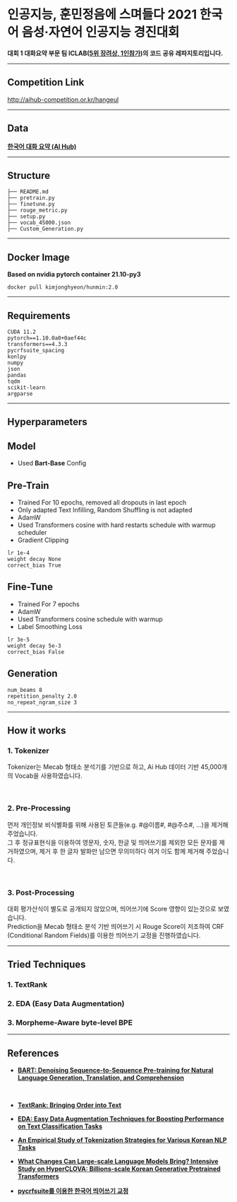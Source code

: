 # 인공지능, 훈민정음에 스며들다 2021 한국어 음성·자연어 인공지능 경진대회
**대회 1 대화요약 부문 팀 ICLAB([5위 장려상, 1인참가](https://www.msit.go.kr/bbs/view.do?sCode=user&mId=113&mPid=112&pageIndex=10&bbsSeqNo=94&nttSeqNo=3181143))의 코드 공유 레파지토리입니다.**

***
## Competition Link
http://aihub-competition.or.kr/hangeul
***

## Data
[**한국어 대화 요약 (AI Hub)**](https://aihub.or.kr/aidata/30714)
***

## Structure
```
├── README.md
├── pretrain.py
├── finetune.py
├── rouge_metric.py
├── setup.py
├── vocab_45000.json
├── Custom_Generation.py
```
***
## Docker Image
**Based on nvidia pytorch container 21.10-py3**
```
docker pull kimjonghyeon/hunmin:2.0
```
***

## Requirements
```
CUDA 11.2
pytorch==1.10.0a0+0aef44c
transformers==4.3.3
pycrfsuite_spacing
konlpy
numpy
json
pandas
tqdm
scikit-learn
argparse
```
***
## Hyperparameters
## Model
* Used **Bart-Base** Config

## Pre-Train
* Trained For 10 epochs, removed all dropouts in last epoch<br>
* Only adapted Text Infilling, Random Shuffling is not adapted
* AdamW
* Used Transformers cosine with hard restarts schedule with warmup scheduler 
* Gradient Clipping 
```
lr 1e-4
weight decay None
correct_bias True
```
## Fine-Tune
* Trained For 7 epochs
* AdamW
* Used Transformers cosine schedule with warmup
* Label Smoothing Loss
```
lr 3e-5
weight decay 5e-3
correct_bias False
```

## Generation
```
num_beams 8
repetition_penalty 2.0
no_repeat_ngram_size 3
```
***

## How it works
### 1. Tokenizer
Tokenizer는 Mecab 형태소 분석기를 기반으로 하고, Ai Hub 데이터 기반 45,000개의 Vocab을 사용하였습니다.

<br>

### 2. Pre-Processing
먼저 개인정보 비식별화를 위해 사용된 토큰들(e.g. #@이름#, #@주소#, ...)을 제거해 주었습니다. <br>
그 후 정규표현식을 이용하여 영문자, 숫자, 한글 및 띄어쓰기를 제외한 모든 문자를 제거하였으며, 제거 후 한 글자 발화만 남으면 무의미하다 여겨 이도 함께 제거해 주었습니다.

<br>

### 3. Post-Processing
대회 평가산식이 별도로 공개되지 않았으며, 띄어쓰기에 Score 영향이 있는것으로 보였습니다. <br>
Prediction을 Mecab 형태소 분석 기반 띄어쓰기 시 Rouge Score이 저조하여 CRF (Conditional Random Fields)를 이용한 띄어쓰기 교정을 진행하였습니다.
***
## Tried Techniques
### 1. TextRank
### 2. EDA (Easy Data Augmentation)
### 3. Morpheme-Aware byte-level BPE
***
## References
* [**BART: Denoising Sequence-to-Sequence Pre-training for Natural Language Generation, Translation, and Comprehension**](https://arxiv.org/abs/1910.13461)
<br>

* [**TextRank: Bringing Order into Text**](https://aclanthology.org/W04-3252/)

* [**EDA: Easy Data Augmentation Techniques for Boosting Performance on Text Classification Tasks**](https://arxiv.org/abs/1901.11196)
* [**An Empirical Study of Tokenization Strategies
for Various Korean NLP Tasks**](https://arxiv.org/abs/2010.02534)
* [**What Changes Can Large-scale Language Models Bring? Intensive Study on HyperCLOVA: Billions-scale Korean Generative Pretrained Transformers**](https://arxiv.org/abs/2109.04650)

* [**pycrfsuite를 이용한 한국어 띄어쓰기 교정**](https://github.com/lovit/pycrfsuite_spacing)
